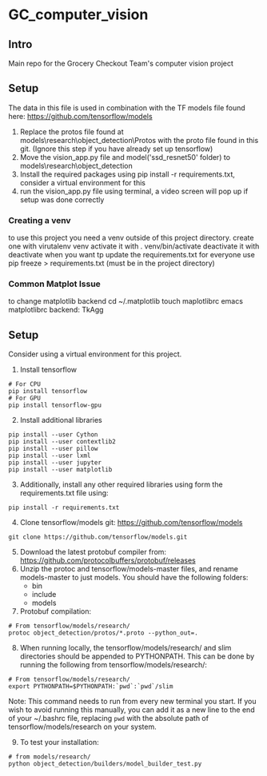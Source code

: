 # GC_computer_vision
##    Intro    ##
Main repo for the Grocery Checkout Team's computer vision project


##    Setup    ##

The data in this file is used in combination with the TF models file found here:
https://github.com/tensorflow/models

1. Replace the protos file found at models\research\object_detection\Protos with the proto file found in this git. (Ignore this step if you have already set up tensorflow)
2. Move the vision_app.py file and model('ssd_resnet50' folder) to models\research\object_detection
3. Install the required packages using pip install -r requirements.txt, consider a virtual environment for this
4. run the vision_app.py file using terminal, a video screen will pop up if setup was done correctly


### Creating a venv ###
to use this project you need a venv outside of this project directory.
create one with virutalenv venv
activate it with . venv/bin/activate
deactivate it with deactivate
when you want tp update the requirements.txt for everyone use pip freeze > requirements.txt (must be in the project directory)

### Common Matplot Issue ###
to change matplotlib backend 
cd ~/.matplotlib
touch maplotlibrc
emacs matplotlibrc
backend: TkAgg 

## Setup ##
Consider using a virtual environment for this project.

1. Install tensorflow
```
# For CPU
pip install tensorflow
# For GPU
pip install tensorflow-gpu
```
2. Install additional libraries
```
pip install --user Cython
pip install --user contextlib2
pip install --user pillow
pip install --user lxml
pip install --user jupyter
pip install --user matplotlib
```
3. Additionally, install any other required libraries using form the requirements.txt file using:
```
pip install -r requirements.txt
```

4. Clone tensorflow/models git: https://github.com/tensorflow/models
```
git clone https://github.com/tensorflow/models.git
```
5. Download the latest protobuf compiler from: https://github.com/protocolbuffers/protobuf/releases
6. Unzip the protoc and tensorflow/models-master files, and rename models-master to just models. You should have the following folders:
   - bin
   - include
   - models
7. Protobuf compilation:
```
# From tensorflow/models/research/
protoc object_detection/protos/*.proto --python_out=.
```
8. When running locally, the tensorflow/models/research/ and slim directories should be appended to PYTHONPATH. This can be done by running the following from tensorflow/models/research/:
```
# From tensorflow/models/research/
export PYTHONPATH=$PYTHONPATH:`pwd`:`pwd`/slim
```
Note: This command needs to run from every new terminal you start. If you wish to avoid running this manually, you can add it as a new line to the end of your ~/.bashrc file, replacing `pwd` with the absolute path of tensorflow/models/research on your system.

9. To test your installation:
```
# from models/research/
python object_detection/builders/model_builder_test.py
```
